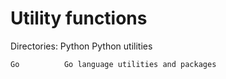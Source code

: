 Utility functions
=================

Directories:
	Python		Python utilities
	
	Go			Go language utilities and packages
